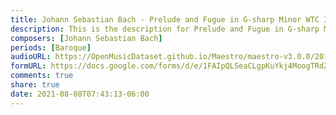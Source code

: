```yaml
---
title: Johann Sebastian Bach - Prelude and Fugue in G-sharp Minor WTC I BWV 863 (3)
description: This is the description for Prelude and Fugue in G-sharp Minor WTC I BWV 863 by Johann Sebastian Bach
composers: [Johann Sebastian Bach]
periods: [Baroque]
audioURL: https://OpenMusicDataset.github.io/Maestro/maestro-v3.0.0/2017/MIDI-Unprocessed_056_PIANO056_MID--AUDIO-split_07-07-17_Piano-e_1-05_wav--1.midi
formURL: https://docs.google.com/forms/d/e/1FAIpQLSeaCLgpKuYkj4MoogTRdZ9n06iBjuJ11zTyaoJ-oiCfb4AquQ/viewform
comments: true
share: true
date: 2021-08-08T07:43:13-06:00
---
```

